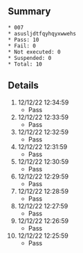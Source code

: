 ## Summary
	* 007
	* asusljdtfqyhqyxwwehs
	* Pass: 10
	* Fail: 0
	* Not executed: 0
	* Suspended: 0
	* Total: 10
## Details
1. 12/12/22 12:34:59
	* Pass
2. 12/12/22 12:33:59
	* Pass
3. 12/12/22 12:32:59
	* Pass
4. 12/12/22 12:31:59
	* Pass
5. 12/12/22 12:30:59
	* Pass
6. 12/12/22 12:29:59
	* Pass
7. 12/12/22 12:28:59
	* Pass
8. 12/12/22 12:27:59
	* Pass
9. 12/12/22 12:26:59
	* Pass
10. 12/12/22 12:25:59
	* Pass
